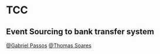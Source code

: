 # TCC

## Event Sourcing to bank transfer system

[@Gabriel Passos](https://github.com/gabrielSpassos)
[@Thomas Soares](https://github.com/thomas-soares)
